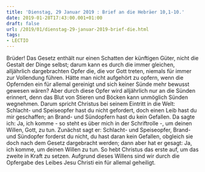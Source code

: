 ```yaml
---
title: 'Dienstag, 29 Januar 2019 : Brief an die Hebräer 10,1-10.'
date: 2019-01-28T17:43:00.001+01:00
draft: false
url: /2019/01/dienstag-29-januar-2019-brief-die.html
tags: 
- LECTIO
---
```


Brüder! Das Gesetz enthält nur einen Schatten der künftigen Güter, nicht die Gestalt der Dinge selbst; darum kann es durch die immer gleichen, alljährlich dargebrachten Opfer die, die vor Gott treten, niemals für immer zur Vollendung führen. Hätte man nicht aufgehört zu opfern, wenn die Opfernden ein für allemal gereinigt und sich keiner Sünde mehr bewusst gewesen wären? Aber durch diese Opfer wird alljährlich nur an die Sünden erinnert, denn das Blut von Stieren und Böcken kann unmöglich Sünden wegnehmen. Darum spricht Christus bei seinem Eintritt in die Welt: Schlacht- und Speiseopfer hast du nicht gefordert, doch einen Leib hast du mir geschaffen; an Brand- und Sündopfern hast du kein Gefallen. Da sagte ich: Ja, ich komme - so steht es über mich in der Schriftrolle -, um deinen Willen, Gott, zu tun. Zunächst sagt er: Schlacht- und Speiseopfer, Brand- und Sündopfer forderst du nicht, du hast daran kein Gefallen, obgleich sie doch nach dem Gesetz dargebracht werden; dann aber hat er gesagt: Ja, ich komme, um deinen Willen zu tun. So hebt Christus das erste auf, um das zweite in Kraft zu setzen. Aufgrund dieses Willens sind wir durch die Opfergabe des Leibes Jesu Christi ein für allemal geheiligt.